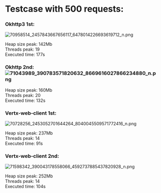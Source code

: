 Testcase with 500 requests:
===========================

### Okhttp3 1st:

![70958514_2457843667656117_6478014226693619712_n.png](https://tathuan.files.wordpress.com/2019/09/70958514_2457843667656117_6478014226693619712_n.png)

Heap size peak: 142Mb\
Threads peak: 19\
Executed time: 177s

### Okhttp 2nd:![71043989_390783571820632_8669616027866234880_n.png](https://tathuan.files.wordpress.com/2019/09/71043989_390783571820632_8669616027866234880_n.png)

Heap size peak: 160Mb\
Threads peak: 20\
Executed time: 132s

### Vertx-web-client 1st:

![70728256_2453052701644264_8040045509571772416_n.png](https://tathuan.files.wordpress.com/2019/09/70728256_2453052701644264_8040045509571772416_n.png)

Heap size peak: 237Mb\
Threads peak: 14\
Executed time: 91s

### Vertx-web-client 2nd:

![71598342_390043178558066_4592737885437820928_n.png](https://tathuan.files.wordpress.com/2019/09/71598342_390043178558066_4592737885437820928_n.png)

Heap size peak: 252Mb\
Threads peak: 14\
Executed time: 104s
